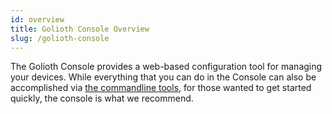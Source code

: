 ```yaml
---
id: overview
title: Golioth Console Overview
slug: /golioth-console
---
```


The Golioth Console provides a web-based configuration tool for managing your devices. While everything that you can do in the Console can also be accomplished via [the commandline tools](../commandline), for those wanted to get started quickly, the console is what we recommend.
